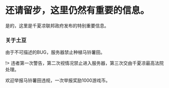 # 还请留步，这里仍然有重要的信息。
是的，这里是千夏凉联邦政府发布的特别重要信息。
### 关于土豆
由于不可描述的BUG，服务器禁止种植马铃薯田。

!> 违者第一次警告，第二次视情况禁止进入服务器，第三次交由千夏凉最高法院处理。

欢迎举报马铃薯田违规，一次举报奖励1000游戏币。